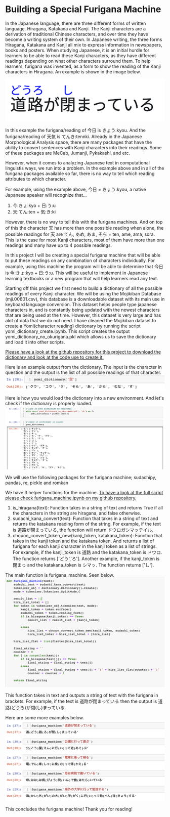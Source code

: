 # Building a Special Furigana Machine

In the Japanese language, there are three different forms of written language. Hiragana, Katakana and Kanji. The Kanji characters are a derivation of traditional Chinese characters, and over time they have become a writing system of their own. In Japanese writing, the three forms Hiragana, Katakana and Kanji all mix to express information in newspapers, books and posters. When studying Japanese, it is an initial hurdle for learners to be able to read these Kanji characters, as they have different readings depending on what other characters surround them. To help learners, furigana was invented, as a form to show the reading of the Kanji characters in Hiragana. An example is shown in the image below. 

<img src="images/img_5.png">

In this example the furigana/reading of 今日 is きょう:kyou. And the furigana/reading of 天気 is てんき:tennki.
Already in the Japanese Morphological Analysis space, there are many packages that have the ability to convert sentences with Kanji characters into their readings. Some of these packages are MeCab, Jumanji, Pykakashi, and etc. 

However, when it comes to analyzing Japanese text in computational linguistis ways, we run into a problem. In the example above and in all of the furigana packages available so far, there is no way to tell which reading attributes to which character. 

For example, using the example above, 今日 = きょう:kyou, a native Japanese speaker will recognize that...
1. 今:きょ:kyo + 日:う:u
2. 天:てん:ten + 気:き:ki

However, there is no way to tell this with the furigana machines. And on top of this the character 天 has more than one possible reading when alone, the possible readings for 天 are てん, あめ, あま, そら = ten, ame, ama, sora. This is the case for most Kanji characters, most of them have more than one readings and many have up to 4 possible readings. 

In this project I will be creating a special furigana machine that will be able to put these readings on any combination of characters individually. 
For example, using this machine the program will be able to determine that 今日 is 今:きょ:kyo + 日:う:u. This will be useful to implement in Japanese learning textbooks or a new program that will help learners read any text. 

Starting off this project we first need to build a dictionary of all the possible readings of every Kanji character. We will be using the Mojikiban Database (mji.00601.csv), this database is a downloadable dataset with its main use in keyboard language conversion. This dataset helps people type japanese characters in, and is constantly being updated with the newest characters that are being used at the time. However, this dataset is very large and has alot of data that we do not need. I have cleaned the Mojikiban dataset to create a Yomi(character reading) dictionary by running the script yomi_dictionary_create.ipynb. This script creates the output yomi_dictionary_no_okurigana.pkl which allows us to save the dictionary and load it into other scripts. 

[Please have a look at the github repository for this project to download the dictionary and look at the code use to create it.](https://github.com/haruka-takagi-datascience/text_processing)

Here is an example output from the dictionary. The input is the character in question and the output is the list of all possible readings of that character. 
<img src="images/img_2.png">

Here is how you would load the dictionary into a new environment. And let's check if the dictionary is properly loaded.
<img src="images/img_3.png">

We will use the following packages for the furigana machine; sudachipy, pandas, re, pickle and romkan

We have 3 helper functions for the machine. [To have a look at the full script please check furigana_machine.ipynb on my github repository.](https://github.com/haruka-takagi-datascience/text_processing/blob/main/furigana_machine.ipynb)

1. is_hiragana(text): Function takes in a string of text and returns True if all the characters in the string are hiragana, and false otherwise.
2. sudachi_kana_convert(text): Function that takes in a string of text and returns the katakana reading form of the string. For example, if the text is 道路が閉まっている, the function will return ドウロガシマッテイル.
3. chouon_convert_token_new(kanji_token, katakana_token): Function that takes in the kanji token and the katakana token. And returns a list of furigana for each kanji character in the kanji token as a list of strings. For example, if the kanji_token is 道路 and the katakana_token is ドウロ. The function returns ['どう','ろ'].
Another example, if the kanji_token is 閉まっ and the katakana_token is シマッ. The function returns ['し'].

The main function is furigana_machine. Seen below.
<img src="images/img_4.png">

This function takes in text and outputs a string of text with the furigana in brackets.
For example, if the text is 道路が閉まっている then the output is 道路(どうろ)が閉(し)まっている.

Here are some more examples below.
<img src="images/img_6.png">

This concludes the furigana machine! Thank you for reading!
